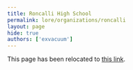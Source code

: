 ```yaml
---
title: Roncalli High School
permalink: lore/organizations/roncalli
layout: page
hide: true
authors: ['exvacuum']
---
```

<html>
<head>
    <script type="text/javascript">
        window.location.replace("./#roncalli");
    </script>
</head>
<body>
<p>This page has been relocated to <a href="./#roncalli">this link</a>.</p>
</body>
</html>